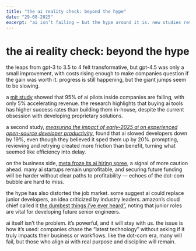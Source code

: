 ```yaml
---
title: "the ai reality check: beyond the hype"
date: "29-08-2025"
excerpt: "ai isn’t failing — but the hype around it is. new studies reveal that 95% of corporate pilots stall, developers are actually slowed down, and many startups remain unprofitable. the problem isn’t the technology itself, but how we’re using it."
---
```


# the ai reality check: beyond the hype

the leaps from gpt-3 to 3.5 to 4 felt transformative, but gpt-4.5 was only a small improvement, with costs rising enough to make companies question if the gain was worth it. progress is still happening, but the giant jumps seem to be slowing.

a [mit study](https://fortune.com/2025/08/18/mit-report-95-percent-generative-ai-pilots-at-companies-failing-cfo/) showed that 95% of ai pilots inside companies are failing, with only 5% accelerating revenue. the research highlights that buying ai tools has higher success rates than building them in-house, despite the current obsession with developing proprietary solutions.

a second study, [_measuring the impact of early-2025 ai on experienced open-source developer productivity_](https://arxiv.org/abs/2507.09089), found that ai slowed developers down by 19%, even though they believed it sped them up by 20%. prompting, reviewing and retrying created more friction than benefit, turning what seemed like efficiency into delay.

on the business side, [meta froze its ai hiring spree](https://www.cnbc.com/2025/08/21/meta-brakes-massive-ai-talent-recruitment-spending-spree-mark-zuckerberg-tbd-superintelligence-lab.html), a signal of more caution ahead. many ai startups remain unprofitable, and securing future funding will be harder without clear paths to profitability — echoes of the dot-com bubble are hard to miss.

the hype has also distorted the job market. some suggest ai could replace junior developers, an idea criticized by industry leaders. amazon’s cloud chief called it [the dumbest things i’ve ever heard”](https://www.techradar.com/pro/the-dumbest-thing-ive-ever-heard-aws-ceo-slams-plans-for-ai-to-replace-junior-human-workers), noting that junior roles are vital for developing future senior engineers.

ai itself isn’t the problem. it’s powerful, and it will stay with us. the issue is how it’s used: companies chase the “latest technology” without asking if it truly impacts their business or workflows. like the dot-com era, many will fail, but those who align ai with real purpose and discipline will remain.
